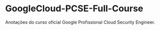 # GoogleCloud-PCSE-Full-Course
Anotações do curso oficial Google Profissional Cloud Security Engineer.
